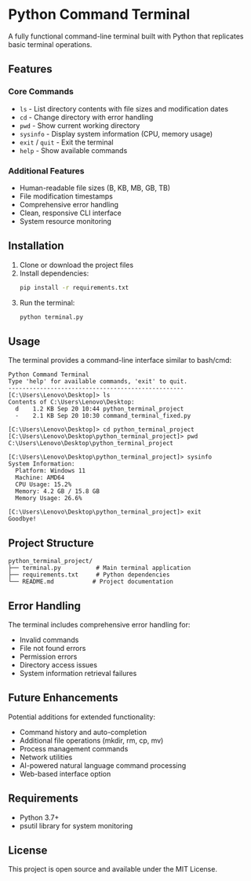 # Python Command Terminal

A fully functional command-line terminal built with Python that replicates basic terminal operations.

## Features

### Core Commands
- `ls` - List directory contents with file sizes and modification dates
- `cd` - Change directory with error handling
- `pwd` - Show current working directory
- `sysinfo` - Display system information (CPU, memory usage)
- `exit` / `quit` - Exit the terminal
- `help` - Show available commands

### Additional Features
- Human-readable file sizes (B, KB, MB, GB, TB)
- File modification timestamps
- Comprehensive error handling
- Clean, responsive CLI interface
- System resource monitoring

## Installation

1. Clone or download the project files
2. Install dependencies:
   ```bash
   pip install -r requirements.txt
   ```
3. Run the terminal:
   ```bash
   python terminal.py
   ```

## Usage

The terminal provides a command-line interface similar to bash/cmd:

```
Python Command Terminal
Type 'help' for available commands, 'exit' to quit.
--------------------------------------------------
[C:\Users\Lenovo\Desktop]> ls
Contents of C:\Users\Lenovo\Desktop:
  d    1.2 KB Sep 20 10:44 python_terminal_project
  -    2.1 KB Sep 20 10:30 command_terminal_fixed.py

[C:\Users\Lenovo\Desktop]> cd python_terminal_project
[C:\Users\Lenovo\Desktop\python_terminal_project]> pwd
C:\Users\Lenovo\Desktop\python_terminal_project

[C:\Users\Lenovo\Desktop\python_terminal_project]> sysinfo
System Information:
  Platform: Windows 11
  Machine: AMD64
  CPU Usage: 15.2%
  Memory: 4.2 GB / 15.8 GB
  Memory Usage: 26.6%

[C:\Users\Lenovo\Desktop\python_terminal_project]> exit
Goodbye!
```

## Project Structure

```
python_terminal_project/
├── terminal.py          # Main terminal application
├── requirements.txt     # Python dependencies
└── README.md           # Project documentation
```

## Error Handling

The terminal includes comprehensive error handling for:
- Invalid commands
- File not found errors
- Permission errors
- Directory access issues
- System information retrieval failures

## Future Enhancements

Potential additions for extended functionality:
- Command history and auto-completion
- Additional file operations (mkdir, rm, cp, mv)
- Process management commands
- Network utilities
- AI-powered natural language command processing
- Web-based interface option

## Requirements

- Python 3.7+
- psutil library for system monitoring

## License

This project is open source and available under the MIT License.
